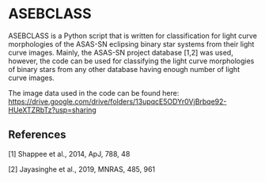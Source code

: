 # ASEBCLASS


ASEBCLASS is a Python script that is written for classification for light curve morphologies of the ASAS-SN eclipsing binary star systems from their light curve images. Mainly, the ASAS-SN project database [1,2] was used, however, the code can be used for classifying the light curve morphologies of binary stars from any other database having enough number of light curve images.

The image data used in the code can be found here: https://drive.google.com/drive/folders/13upqcE5ODYr0VjBrbqe92-HUeXTZRbTz?usp=sharing


## References

[1] Shappee et al., 2014, ApJ, 788, 48

[2] Jayasinghe et al., 2019, MNRAS, 485, 961


